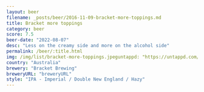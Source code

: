 ```yaml
---
layout: beer
filename: _posts/beer/2016-11-09-bracket-more-toppings.md
title: Bracket more toppings
category: beer
score: 7.5
beer-date: "2022-08-07"
desc: "Less on the creamy side and more on the alcohol side"
permalink: /beer/:title.html
img: /img/list/bracket-more-toppings.jpeguntappd: "https://untappd.com/b/bracket-brewing-more-toppings/4851213"
country: "Australia"
brewery: "Bracket Brewing"
breweryURL: "breweryURL"
style: "IPA - Imperial / Double New England / Hazy"
---
```

